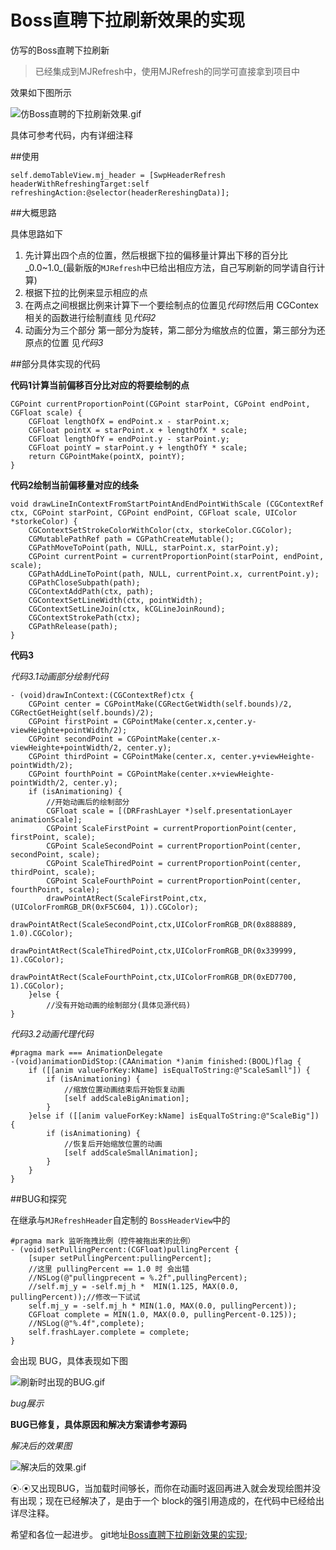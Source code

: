 # Boss直聘下拉刷新效果的实现

仿写的Boss直聘下拉刷新

>已经集成到MJRefresh中，使用MJRefresh的同学可直接拿到项目中

效果如下图所示

![仿Boss直聘的下拉刷新效果.gif](https://ooo.0o0.ooo/2016/03/21/56f0b0eb429ff.gif)


具体可参考代码，内有详细注释

##使用
```
self.demoTableView.mj_header = [SwpHeaderRefresh headerWithRefreshingTarget:self refreshingAction:@selector(headerRereshingData)];
```

##大概思路

具体思路如下

1.  先计算出四个点的位置，然后根据下拉的偏移量计算出下移的百分比_0.0~1.0_(最新版的`MJRefresh`中已给出相应方法，自己写刷新的同学请自行计算)
2.  根据下拉的比例来显示相应的点
3.  在两点之间根据比例来计算下一个要绘制点的位置见*代码1*然后用 CGContex 相关的函数进行绘制直线 见*代码2*
4.  动画分为三个部分 第一部分为旋转，第二部分为缩放点的位置，第三部分为还原点的位置 见*代码3*

##部分具体实现的代码

**代码1计算当前偏移百分比对应的将要绘制的点**

```
CGPoint currentProportionPoint(CGPoint starPoint, CGPoint endPoint, CGFloat scale) {
    CGFloat lengthOfX = endPoint.x - starPoint.x;
    CGFloat pointX = starPoint.x + lengthOfX * scale;
    CGFloat lengthOfY = endPoint.y - starPoint.y;
    CGFloat pointY = starPoint.y + lengthOfY * scale;
    return CGPointMake(pointX, pointY);
}

```

**代码2绘制当前偏移量对应的线条**

```
void drawLineInContextFromStartPointAndEndPointWithScale (CGContextRef ctx, CGPoint starPoint, CGPoint endPoint, CGFloat scale, UIColor *storkeColor) {
    CGContextSetStrokeColorWithColor(ctx, storkeColor.CGColor);
    CGMutablePathRef path = CGPathCreateMutable();
    CGPathMoveToPoint(path, NULL, starPoint.x, starPoint.y);
    CGPoint currentPoint = currentProportionPoint(starPoint, endPoint, scale);
    CGPathAddLineToPoint(path, NULL, currentPoint.x, currentPoint.y);
    CGPathCloseSubpath(path);
    CGContextAddPath(ctx, path);
    CGContextSetLineWidth(ctx, pointWidth);
    CGContextSetLineJoin(ctx, kCGLineJoinRound);
    CGContextStrokePath(ctx);
    CGPathRelease(path);
}
```

**代码3**

*代码3.1动画部分绘制代码*

```
- (void)drawInContext:(CGContextRef)ctx {
    CGPoint center = CGPointMake(CGRectGetWidth(self.bounds)/2, CGRectGetHeight(self.bounds)/2);
    CGPoint firstPoint = CGPointMake(center.x,center.y-viewHeighte+pointWidth/2);
    CGPoint secondPoint = CGPointMake(center.x-viewHeighte+pointWidth/2, center.y);
    CGPoint thirdPoint = CGPointMake(center.x, center.y+viewHeighte-pointWidth/2);
    CGPoint fourthPoint = CGPointMake(center.x+viewHeighte-pointWidth/2, center.y);
    if (isAnimationing) {
    	//开始动画后的绘制部分
        CGFloat scale = [(DRFrashLayer *)self.presentationLayer animationScale];
        CGPoint ScaleFirstPoint = currentProportionPoint(center, firstPoint, scale);
        CGPoint ScaleSecondPoint = currentProportionPoint(center, secondPoint, scale);
        CGPoint ScaleThiredPoint = currentProportionPoint(center, thirdPoint, scale);
        CGPoint ScaleFourthPoint = currentProportionPoint(center, fourthPoint, scale);
        drawPointAtRect(ScaleFirstPoint,ctx,(UIColorFromRGB_DR(0xF5C604, 1)).CGColor);
        drawPointAtRect(ScaleSecondPoint,ctx,UIColorFromRGB_DR(0x888889, 1.0).CGColor);
        drawPointAtRect(ScaleThiredPoint,ctx,UIColorFromRGB_DR(0x339999, 1).CGColor);
        drawPointAtRect(ScaleFourthPoint,ctx,UIColorFromRGB_DR(0xED7700, 1).CGColor);
    }else {
        //没有开始动画的绘制部分(具体见源代码)
}
```
*代码3.2动画代理代码*

```
#pragma mark === AnimationDelegate
-(void)animationDidStop:(CAAnimation *)anim finished:(BOOL)flag {
    if ([[anim valueForKey:kName] isEqualToString:@"ScaleSamll"]) {
        if (isAnimationing) {
        	//缩放位置动画结束后开始恢复动画
            [self addScaleBigAnimation];
        }
    }else if ([[anim valueForKey:kName] isEqualToString:@"ScaleBig"]) {
        if (isAnimationing) {
        	//恢复后开始缩放位置的动画
            [self addScaleSmallAnimation];
        }
    }
}
```

##BUG和探究

在继承与`MJRefreshHeader`自定制的 `BossHeaderView`中的

```
#pragma mark 监听拖拽比例（控件被拖出来的比例）
- (void)setPullingPercent:(CGFloat)pullingPercent {
    [super setPullingPercent:pullingPercent];
    //这里 pullingPercent == 1.0 时 会出错 
    //NSLog(@"pullingprecent = %.2f",pullingPercent);
    //self.mj_y = -self.mj_h *  MIN(1.125, MAX(0.0, pullingPercent));//修改一下试试
    self.mj_y = -self.mj_h * MIN(1.0, MAX(0.0, pullingPercent));
    CGFloat complete = MIN(1.0, MAX(0.0, pullingPercent-0.125));
    //NSLog(@"%.4f",complete);
    self.frashLayer.complete = complete;
}
```

会出现 BUG，具体表现如下图

![刷新时出现的BUG.gif](https://ooo.0o0.ooo/2016/03/22/56f1490fe9207.gif)

*bug展示*


**BUG已修复，具体原因和解决方案请参考源码**

*解决后的效果图*

![解决后的效果.gif](https://ooo.0o0.ooo/2016/03/22/56f151c1e2552.gif)

⦿∙⦿又出现BUG，当加载时间够长，而你在动画时返回再进入就会发现绘图并没有出现；现在已经解决了，是由于一个 block的强引用造成的，在代码中已经给出详尽注释。

希望和各位一起进步。 git地址[Boss直聘下拉刷新效果的实现](https://github.com/gitKun/-Boss-);
